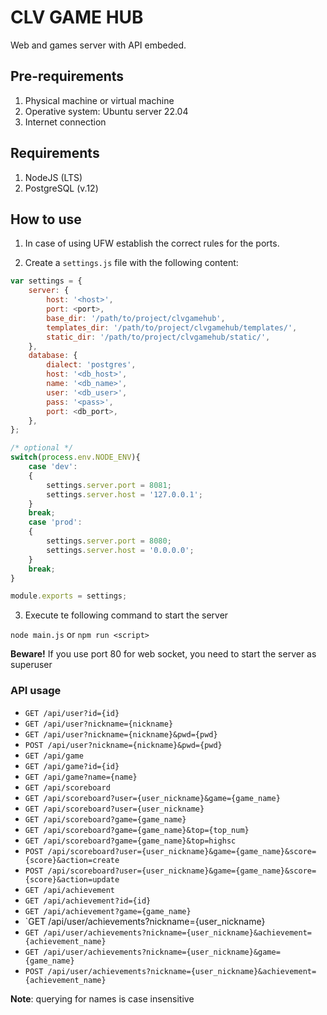 # CLV GAME HUB

Web and games server with API embeded.

## Pre-requirements

1. Physical machine or virtual machine
2. Operative system: Ubuntu server 22.04
3. Internet connection

## Requirements

1. NodeJS (LTS)
2. PostgreSQL (v.12)

## How to use

1. In case of using UFW establish the correct rules for the ports.

2. Create a `settings.js` file with the following content:

```js
var settings = {
	server: {
		host: '<host>',
		port: <port>,
		base_dir: '/path/to/project/clvgamehub',
		templates_dir: '/path/to/project/clvgamehub/templates/',
		static_dir: '/path/to/project/clvgamehub/static/',
	},
	database: {
		dialect: 'postgres',
		host: '<db_host>',
		name: '<db_name>',
		user: '<db_user>',
		pass: '<pass>',
		port: <db_port>,
	},
};

/* optional */
switch(process.env.NODE_ENV){
	case 'dev':
	{
		settings.server.port = 8081;
		settings.server.host = '127.0.0.1';
	}
	break;
	case 'prod':
	{
		settings.server.port = 8080;
		settings.server.host = '0.0.0.0';
	}
	break;
}

module.exports = settings;
```

3. Execute te following command to start the server

`node main.js` or `npm run <script>`

**Beware!** If you use port 80 for web socket, you need to start the server as superuser

### API usage

- `GET /api/user?id={id}`
- `GET /api/user?nickname={nickname}`
- `GET /api/user?nickname={nickname}&pwd={pwd}`
- `POST /api/user?nickname={nickname}&pwd={pwd}`
- `GET /api/game`
- `GET /api/game?id={id}`
- `GET /api/game?name={name}`
- `GET /api/scoreboard`
- `GET /api/scoreboard?user={user_nickname}&game={game_name}`
- `GET /api/scoreboard?user={user_nickname}`
- `GET /api/scoreboard?game={game_name}`
- `GET /api/scoreboard?game={game_name}&top={top_num}`
- `GET /api/scoreboard?game={game_name}&top=highsc`
- `POST /api/scoreboard?user={user_nickname}&game={game_name}&score={score}&action=create`
- `POST /api/scoreboard?user={user_nickname}&game={game_name}&score={score}&action=update`
- `GET /api/achievement`
- `GET /api/achievement?id={id}`
- `GET /api/achievement?game={game_name}`
- `GET /api/user/achievements?nickname={user_nickname}
- `GET /api/user/achievements?nickname={user_nickname}&achievement={achievement_name}`
- `GET /api/user/achievements?nickname={user_nickname}&game={game_name}`
- `POST /api/user/achievements?nickname={user_nickname}&achievement={achievement_name}`

**Note**: querying for names is case insensitive
